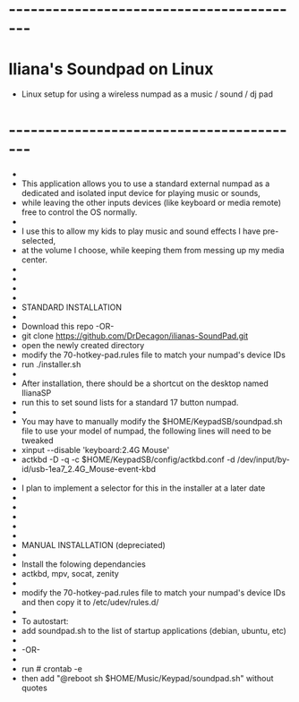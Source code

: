 # -----------------------------------------
# Iliana's Soundpad on Linux
- Linux setup for using a wireless numpad as a music / sound / dj pad
# -----------------------------------------
-
- This application allows you to use a standard external numpad as a dedicated and isolated input device for playing music or sounds, 
- while leaving the other inputs devices (like keyboard or media remote) free to control the OS normally.
-
- I use this to allow my kids to play music and sound effects I have pre-selected,
- at the volume I choose, while keeping them from messing up my media center.
-
-
-
-
- STANDARD INSTALLATION
-
- Download this repo -OR-
- git clone https://github.com/DrDecagon/ilianas-SoundPad.git
- open the newly created directory
- modify the 70-hotkey-pad.rules file to match your numpad's device IDs
- run ./installer.sh
-
- After installation, there should be a shortcut on the desktop named IlianaSP
- run this to set sound lists for a standard 17 button numpad.
- 
- You may have to manually modify the $HOME/KeypadSB/soundpad.sh file to use your model of numpad, the following lines will need to be tweaked
- xinput --disable 'keyboard:2.4G Mouse'
- actkbd -D -q -c $HOME/KeypadSB/config/actkbd.conf -d /dev/input/by-id/usb-1ea7_2.4G_Mouse-event-kbd
-
- I plan to implement a selector for this in the installer at a later date
-
-
-
-
- 
- MANUAL INSTALLATION (depreciated)
-
- Install the folowing dependancies
- actkbd, mpv, socat, zenity
-
- modify the 70-hotkey-pad.rules file to match your numpad's device IDs and then copy it to /etc/udev/rules.d/
-
- To autostart:
- add soundpad.sh to the list of startup applications (debian, ubuntu, etc)
-
- -OR-
-
- run # crontab -e
- then add "@reboot sh $HOME/Music/Keypad/soundpad.sh" without quotes
